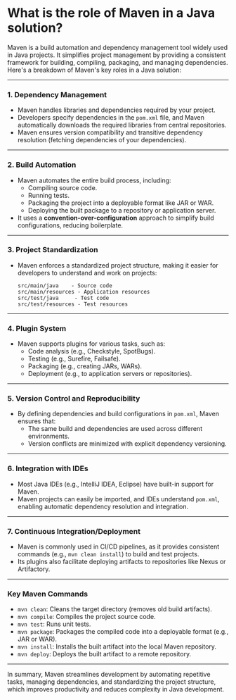 # What is the role of Maven in a Java solution?

Maven is a build automation and dependency management tool widely used in Java projects. It simplifies project management by providing a consistent framework for building, compiling, packaging, and managing dependencies. Here's a breakdown of Maven's key roles in a Java solution:

---

### 1. **Dependency Management**
   - Maven handles libraries and dependencies required by your project. 
   - Developers specify dependencies in the `pom.xml` file, and Maven automatically downloads the required libraries from central repositories.
   - Maven ensures version compatibility and transitive dependency resolution (fetching dependencies of your dependencies).

---

### 2. **Build Automation**
   - Maven automates the entire build process, including:
     - Compiling source code.
     - Running tests.
     - Packaging the project into a deployable format like JAR or WAR.
     - Deploying the built package to a repository or application server.
   - It uses a **convention-over-configuration** approach to simplify build configurations, reducing boilerplate.

---

### 3. **Project Standardization**
   - Maven enforces a standardized project structure, making it easier for developers to understand and work on projects:
     ```
     src/main/java    - Source code
     src/main/resources - Application resources
     src/test/java     - Test code
     src/test/resources - Test resources
     ```

---

### 4. **Plugin System**
   - Maven supports plugins for various tasks, such as:
     - Code analysis (e.g., Checkstyle, SpotBugs).
     - Testing (e.g., Surefire, Failsafe).
     - Packaging (e.g., creating JARs, WARs).
     - Deployment (e.g., to application servers or repositories).

---

### 5. **Version Control and Reproducibility**
   - By defining dependencies and build configurations in `pom.xml`, Maven ensures that:
     - The same build and dependencies are used across different environments.
     - Version conflicts are minimized with explicit dependency versioning.

---

### 6. **Integration with IDEs**
   - Most Java IDEs (e.g., IntelliJ IDEA, Eclipse) have built-in support for Maven.
   - Maven projects can easily be imported, and IDEs understand `pom.xml`, enabling automatic dependency resolution and integration.

---

### 7. **Continuous Integration/Deployment**
   - Maven is commonly used in CI/CD pipelines, as it provides consistent commands (e.g., `mvn clean install`) to build and test projects.
   - Its plugins also facilitate deploying artifacts to repositories like Nexus or Artifactory.

---

### Key Maven Commands
   - `mvn clean`: Cleans the target directory (removes old build artifacts).
   - `mvn compile`: Compiles the project source code.
   - `mvn test`: Runs unit tests.
   - `mvn package`: Packages the compiled code into a deployable format (e.g., JAR or WAR).
   - `mvn install`: Installs the built artifact into the local Maven repository.
   - `mvn deploy`: Deploys the built artifact to a remote repository.

---

In summary, Maven streamlines development by automating repetitive tasks, managing dependencies, and standardizing the project structure, which improves productivity and reduces complexity in Java development.